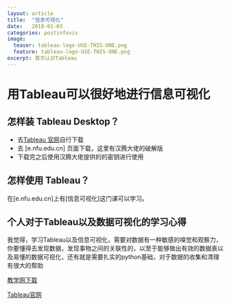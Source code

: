 ```yaml
---
layout: article
title:  "信息可视化"
date:   2018-01-03
categories: postinfovis
image:
  teaser: tableau-logo-USE-THIS-ONE.png
  feature: tableau-logo-USE-THIS-ONE.png
excerpt: 首次认识Tableau
---
```


# 用Tableau可以很好地进行信息可视化 

## 怎样装 Tableau Desktop？

- 去[Tableau 官网](https://www.tableau.com/ )自行下载
- 去 [e.nfu.edu.cn] 页面下载，这里有汉腾大佬的破解版 
- 下载完之后使用汉腾大佬提供的的密钥进行使用

## 怎样使用 Tableau？

在[e.nfu.edu.cn]上有[信息可视化]这门课可以学习。

## 个人对于Tableau以及数据可视化的学习心得

我觉得，学习Tableau以及信息可视化，需要对数据有一种敏感的嗅觉和观察力，你要懂得去发现数据，发现事物之间的关联性的，以至于能够做出有效的数据表以及易懂的数据可视化，还有就是需要扎实的python基础，对于数据的收集和清理有很大的帮助


[教学网下载](e.nfu.edu.cn)

[Tableau官网](https://www.tableau.com/ )
